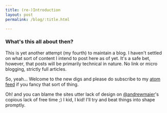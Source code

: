 ```yaml
---
title: (re-)Introduction
layout: post
permalink: /blog/:title.html

---
```


### What's this all about then?

This is yet another attempt (my fourth) to maintain a blog. I haven't settled on what sort of content I intend to post here as of yet. It's a safe bet, however, that posts will be primarily technical in nature. No link or micro blogging, strictly full articles.

So, yeah&hellip; Welcome to the new digs and please do subscribe to my [atom feed](http://feeds2.feedburner.com/voxdolo) if you fancy that sort of thing.

Oh! and you can blame the sites utter lack of design on [@andrewmaier](http://twitter.com/andrewmaier)'s copious lack of free time ;) I kid, I kid! I'll try and beat things into shape promptly.

